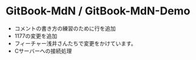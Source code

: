 # GitBook-MdN / GitBook-MdN-Demo
- コメントの書き方の練習のために行を追加
- 1177の変更を追加
- フィーチャー浅井さんたちで変更をかけています。
- Cサーバーへの接続処理
